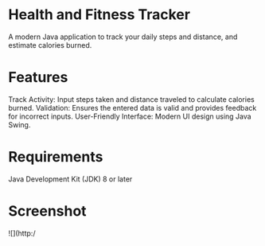 # Health and Fitness Tracker
A modern Java application to track your daily steps and distance, and estimate calories burned.

# Features
Track Activity: Input steps taken and distance traveled to calculate calories burned.
Validation: Ensures the entered data is valid and provides feedback for incorrect inputs.
User-Friendly Interface: Modern UI design using Java Swing.

# Requirements
Java Development Kit (JDK) 8 or later

# Screenshot
![](http:/
